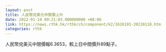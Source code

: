 ```yaml
---
layout: post
title: 人民幣兌美元中間價上升
date: 2022-01-10 09:21:03.000000000 +08:00
link: https://news.rthk.hk/rthk/ch/component/k2/1628103-20220110.htm
categories: rthk
---
```


人民幣兌美元中間價報6.3653，較上日中間價升89點子。
